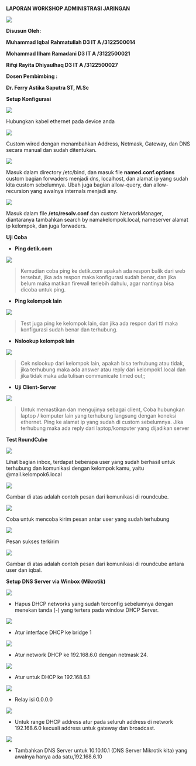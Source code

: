 **LAPORAN WORKSHOP ADMINISTRASI JARINGAN**

![](./media/image15.png)

**Disusun Oleh:**

**Muhammad Iqbal Rahmatullah D3 IT A /3122500014**

**Mohammad Ilham Ramadani D3 IT A /3122500021**

**Rifqi Rayita Dhiyaulhaq D3 IT A /3122500027**

**Dosen Pembimbing :**

**Dr. Ferry Astika Saputra ST, M.Sc**

**Setup Konfigurasi**

![](./media/image4.png)

Hubungkan kabel ethernet pada device anda

![](./media/image18.png)

Custom wired dengan menambahkan Address, Netmask, Gateway, dan DNS
secara manual dan sudah ditentukan.

![](./media/image19.png)

Masuk dalam directory /etc/bind, dan masuk file **named.conf.options**
custom bagian forwaders menjadi dns, localhost, dan alamat ip yang sudah
kita custom sebelumnya. Ubah juga bagian allow-query, dan
allow-recursion yang awalnya internals menjadi any.

![](./media/image20.png)

Masuk dalam file **/etc/resolv.conf** dan custom NetworkManager,
diantaranya tambahkan search by namakelompok.local, nameserver alamat ip
kelompok, dan juga forwaders.

**Uji Coba**

- **Ping detik.com**

![](./media/image5.png)

> Kemudian coba ping ke detik.com apakah ada respon balik dari web
> tersebut, jika ada respon maka konfigurasi sudah benar, dan jika belum
> maka matikan firewall terlebih dahulu, agar nantinya bisa dicoba untuk
> ping.

- **Ping kelompok lain**

![](./media/image9.png)

> Test juga ping ke kelompok lain, dan jika ada respon dari ttl maka
> konfigurasi sudah benar dan terhubung.

- **Nslookup kelompok lain**

![](./media/image17.png)

> Cek nslookup dari kelompok lain, apakah bisa terhubung atau tidak,
> jika terhubung maka ada answer atau reply dari kelompok1.local dan
> jika tidak maka ada tulisan communicate timed out;;

- **Uji Client-Server**

![](./media/image16.png)

> Untuk memastikan dan mengujinya sebagai client, Coba hubungkan laptop
> / komputer lain yang terhubung langsung dengan koneksi ethernet. Ping
> ke alamat ip yang sudah di custom sebelumnya. Jika terhubung maka ada
> reply dari laptop/komputer yang dijadikan server

**Test RoundCube**

![](./media/image8.png)

Lihat bagian inbox, terdapat beberapa user yang sudah berhasil untuk
terhubung dan komunikasi dengan kelompok kamu, yaitu
@mail.kelompok6.local

![](./media/image6.png)

Gambar di atas adalah contoh pesan dari komunikasi di roundcube.

![](./media/image21.png)

Coba untuk mencoba kirim pesan antar user yang sudah terhubung

![](./media/image13.png)

Pesan sukses terkirim

![](./media/image12.png)

Gambar di atas adalah contoh pesan dari komunikasi di roundcube antara
user dan iqbal.

**Setup DNS Server via Winbox (Mikrotik)**

![](./media/image11.png)

- Hapus DHCP networks yang sudah terconfig sebelumnya dengan menekan
  tanda (-) yang tertera pada window DHCP Server.

![](./media/image7.png)

- Atur interface DHCP ke bridge 1

![](./media/image10.png)

- Atur network DHCP ke 192.168.6.0 dengan netmask 24.

![](./media/image3.png)

- Atur untuk DHCP ke 192.168.6.1

![](./media/image1.png)

- Relay isi 0.0.0.0

![](./media/image14.png)

- Untuk range DHCP address atur pada seluruh address di network
  192.168.6.0 kecuali address untuk gateway dan broadcast.

![](./media/image2.png)

- Tambahkan DNS Server untuk 10.10.10.1 (DNS Server Mikrotik kita) yang
  awalnya hanya ada satu,192.168.6.10
